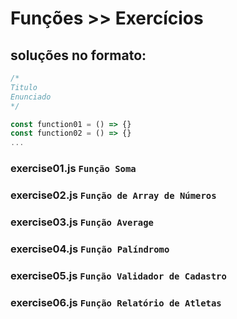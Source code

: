 # Funções >> Exercícios
## soluções no formato:

```javascript
/*
Titulo
Enunciado
*/ 

const function01 = () => {}
const function02 = () => {}
...

```

### exercise01.js `Função Soma`
### exercise02.js `Função de Array de Números`
### exercise03.js `Função Average`
### exercise04.js `Função Palíndromo`
### exercise05.js `Função Validador de Cadastro`
### exercise06.js `Função Relatório de Atletas`
